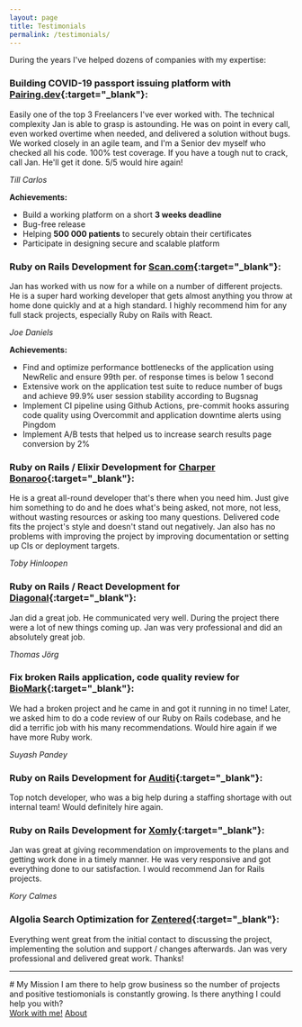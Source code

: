```yaml
---
layout: page
title: Testimonials
permalink: /testimonials/
---
```



During the years I've helped dozens of companies with my expertise:

### Building COVID-19 passport issuing platform with [Pairing.dev](https://pairing.dev/){:target="_blank"}:
Easily one of the top 3 Freelancers I've ever worked with. The technical complexity Jan is able to grasp is astounding. He was on point in every call, even worked overtime when needed, and delivered a solution without bugs. We worked closely in an agile team, and I'm a Senior dev myself who checked all his code. 100% test coverage. If you have a tough nut to crack, call Jan. He'll get it done. 5/5 would hire again!

*Till Carlos*

**Achievements:**
- Build a working platform on a short **3 weeks deadline**
- Bug-free release
- Helping **500 000 patients** to securely obtain their certificates
- Participate in designing secure and scalable platform

### Ruby on Rails Development for [Scan.com](https://scan.com/){:target="_blank"}:
Jan has worked with us now for a while on a number of different projects. He is a super hard working developer that gets almost anything you throw at home done quickly and at a high standard. I highly recommend him for any full stack projects, especially Ruby on Rails with React.

*Joe Daniels*

**Achievements:**
- Find and optimize performance bottlenecks of the application using NewRelic and ensure 99th per. of response times is below 1 second
- Extensive work on the application test suite to reduce number of bugs and achieve 99.9% user session stability according to Bugsnag
- Implement CI pipeline using Github Actions, pre-commit hooks assuring code quality using Overcommit and application downtime alerts using Pingdom
- Implement A/B tests that helped us to increase search results page conversion by 2%

### Ruby on Rails / Elixir Development for [Charper Bonaroo](https://bonaroo.nl/){:target="_blank"}:
He is a great all-round developer that's there when you need him. Just give him something to do and he does what's being asked, not more, not less, without wasting resources or asking too many questions. Delivered code fits the project's style and doesn't stand out negatively. Jan also has no problems with improving the project by improving documentation or setting up CIs or deployment targets.

*Toby Hinloopen*

### Ruby on Rails / React Development for [Diagonal](https://diagonal.com/en/){:target="_blank"}:
Jan did a great job. He communicated very well. During the project there were a lot of new things coming up. Jan was very professional and did an absolutely great job.

*Thomas Jörg*

### Fix broken Rails application, code quality review for [BioMark](https://www.biomarking.com/){:target="_blank"}:
We had a broken project and he came in and got it running in no time! Later, we asked him to do a code review of our Ruby on Rails codebase, and he did a terrific job with his many recommendations. Would hire again if we have more Ruby work.

*Suyash Pandey*

### Ruby on Rails Development for [Auditi](https://www.auditi.com/){:target="_blank"}:
Top notch developer, who was a big help during a staffing shortage with out internal team! Would definitely hire again.

### Ruby on Rails Development for [Xomly](https://www.xomly.com/){:target="_blank"}:
Jan was great at giving recommendation on improvements to the plans and getting work done in a timely manner. He was very responsive and got everything done to our satisfaction. I would recommend Jan for Rails projects.

*Kory Calmes*

### Algolia Search Optimization for [Zentered](https://zentered.co/open-source/){:target="_blank"}:
Everything went great from the initial contact to discussing the project, implementing the solution and support / changes afterwards. Jan was very professional and delivered great work. Thanks!

***

<div class="mt-5" markdown="1">
# My Mission
  I am there to help grow business so the number of projects and positive testiomonials is constantly growing. Is there anything I could help you with?
  <div class="call-to-action">
    <a href="/contact" class="button button-red">Work with me!</a>
    <a href="/about-me" class="button button-grey">About</a>
  </div>
</div>
